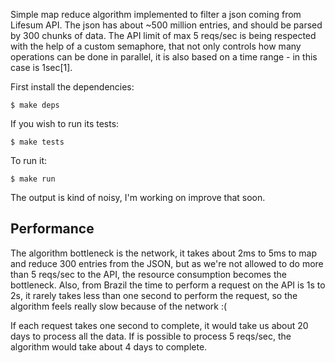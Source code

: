 Simple map reduce algorithm implemented to filter a json coming from Lifesum API.
The json has about ~500 million entries, and should be parsed by 300 chunks of data.
The API limit of max 5 reqs/sec is being respected with the help of a custom semaphore,
that not only controls how many operations can be done in parallel, it is also based
on a time range - in this case is 1sec[1].

First install the dependencies:

    $ make deps

If you wish to run its tests:

    $ make tests

To run it:

    $ make run

The output is kind of noisy, I'm working on improve that soon.


Performance
-----------

The algorithm bottleneck is the network, it takes about 2ms to 5ms to map and reduce 300 entries from
the JSON, but as we're not allowed to do more than 5 reqs/sec to the API, the resource consumption
becomes the bottleneck. Also, from Brazil the time to perform a request on the API is 1s to 2s, it rarely
takes less than one second to perform the request, so the algorithm feels really slow because of the
network :(

If each request takes one second to complete, it would take us about 20 days to process all the data.
If is possible to process 5 reqs/sec, the algorithm would take about 4 days to complete.
